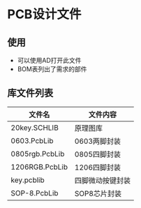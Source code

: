 # PCB设计文件
## 使用
- 可以使用AD打开此文件
- BOM表列出了需求的部件

## 库文件列表
|文件名|文件内容|
|-|-|
|20key.SCHLIB|原理图库|
|0603.PcbLib|0603两脚封装|
|0805rgb.PcbLib|0805四脚封装|
|1206RGB.PcbLib|1206四脚封装|
|key.pcblib|四脚微动按键封装|
|SOP-8.PcbLib|SOP8芯片封装|
